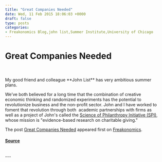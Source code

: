 ```yaml
---
title: "Great Companies Needed"
date: Wed, 11 Feb 2015 18:06:03 +0000
draft: false
type: posts
categories: 
- Freakonomics Blog,john list,Summer Institute,University of Chicago
---
```

# Great Companies Needed

<br/>

<br/>
My good friend and colleague **John List** has very ambitious summer plans.

We’ve both believed for a long time that the combination of creative economic thinking and randomized experiments has the potential to revolutionize business and the non-profit sector. John and I have worked to foment that revolution through both  academic partnerships with firms as well as a project of John's called the [Science of Philanthropy Initiative (SPI)](http://spihub.org/), whose mission is "evidence-based research on charitable giving."

The post [Great Companies Needed](https://freakonomics.com/2015/02/great-companies-needed/) appeared first on [Freakonomics](https://freakonomics.com).

#### [Source](https://freakonomics.com/2015/02/great-companies-needed/)

<br/>
---
